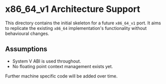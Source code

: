 # x86_64_v1 Architecture Support

This directory contains the initial skeleton for a future `x86_64_v1`
port. It aims to replicate the existing `x86_64` implementation's
functionality without behavioural changes.

## Assumptions

- System V ABI is used throughout.
- No floating point context management exists yet.

Further machine specific code will be added over time.
